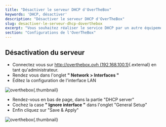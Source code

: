 ```yaml
---
title: "Désactiver le serveur DHCP d'OverTheBox"
keywords: 'DHCP, désactiver'
description: "Désactiver le serveur DHCP d'OverTheBox"
slug: desactiver-le-serveur-dhcp-doverthebox
excerpt: "Vous souhaitez réaliser le service DHCP par un autre équipement qu'OverTheBox, voici le guide pour désactiver le DHCP."
section: "Configurations de l'OverTheBox"
---
```


## Désactivation du serveur
- Connectez vous sur [http://overthebox.ovh (192.168.100.1)](http://overthebox.ovh){.external} en tant qu'administrateur.
- Rendez vous dans l'onglet **" Network > Interfaces "**
- Éditez la configuration de l'interface LAN


![overthebox](images/4405.png){.thumbnail}

- Rendez-vous en bas de page, dans la partie "DHCP server"
- Cochez la case **" Ignore interface "** dans l'onglet "General Setup"
- Enfin cliquez sur "Save & Apply"


![overthebox](images/4406.png){.thumbnail}
